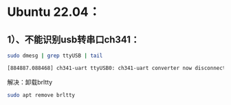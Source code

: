 # Ubuntu 22.04：

## 1）、不能识别usb转串口ch341：

```bash
sudo dmesg | grep ttyUSB | tail

[884887.088468] ch341-uart ttyUSB0: ch341-uart converter now disconnected from ttyUSB0
```

解决：卸载brltty

```bash
sudo apt remove brltty
```

